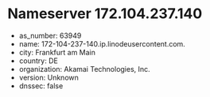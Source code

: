# Nameserver 172.104.237.140

* as_number: 63949
* name: 172-104-237-140.ip.linodeusercontent.com.
* city: Frankfurt am Main
* country: DE
* organization: Akamai Technologies, Inc.
* version: Unknown
* dnssec: false
